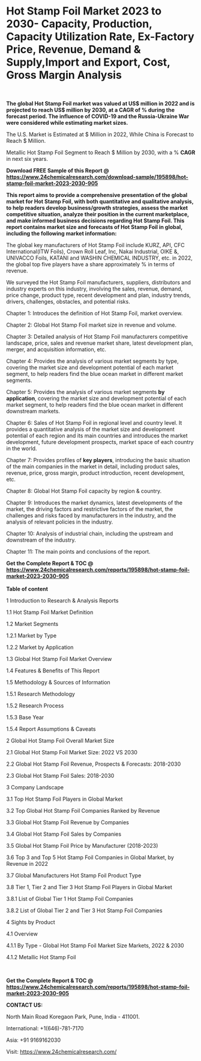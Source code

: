 <h1>Hot Stamp Foil Market 2023 to 2030- Capacity, Production, Capacity Utilization Rate, Ex-Factory Price, Revenue, Demand & Supply,Import and Export, Cost, Gross Margin Analysis</h1><br/><p><strong>The global Hot Stamp Foil market was valued at US$ million in 2022 and is projected to reach US$ million by 2030, at a <strong>CAGR</strong> of % during the forecast period. The influence of COVID-19 and the Russia-Ukraine War were considered while estimating market sizes.</strong></p><p>The U.S. Market is Estimated at $ Million in 2022, While China is Forecast to Reach $ Million.</p><p>Metallic Hot Stamp Foil Segment to Reach $ Million by 2030, with a % <strong>CAGR</strong> in next six years.</p><div><b>Download FREE Sample of this Report @ <a href="https://www.24chemicalresearch.com/download-sample/195898/hot-stamp-foil-market-2023-2030-905">https://www.24chemicalresearch.com/download-sample/195898/hot-stamp-foil-market-2023-2030-905</a></b></div><p><strong>This report aims to provide a comprehensive presentation of the global market for Hot Stamp Foil, with both quantitative and qualitative analysis, to help readers develop business/growth strategies, assess the market competitive situation, analyze their position in the current marketplace, and make informed business decisions regarding Hot Stamp Foil. This report contains market size and forecasts of Hot Stamp Foil in global, including the following market information:</strong></p><p>The global key manufacturers of Hot Stamp Foil include KURZ, API, CFC International(ITW Foils), Crown Roll Leaf, Inc, Nakai Industrial, OIKE &, UNIVACCO Foils, KATANI and WASHIN CHEMICAL INDUSTRY, etc. in 2022, the global top five players have a share approximately % in terms of revenue.</p><p>We surveyed the Hot Stamp Foil manufacturers, suppliers, distributors and industry experts on this industry, involving the sales, revenue, demand, price change, product type, recent development and plan, industry trends, drivers, challenges, obstacles, and potential risks.</p><p>Chapter 1: Introduces the definition of Hot Stamp Foil, market overview.</p><p>Chapter 2: Global Hot Stamp Foil market size in revenue and volume.</p><p>Chapter 3: Detailed analysis of Hot Stamp Foil manufacturers competitive landscape, price, sales and revenue market share, latest development plan, merger, and acquisition information, etc.</p><p>Chapter 4: Provides the analysis of various market segments by type, covering the market size and development potential of each market segment, to help readers find the blue ocean market in different market segments.</p><p>Chapter 5: Provides the analysis of various market segments <strong>by application</strong>, covering the market size and development potential of each market segment, to help readers find the blue ocean market in different downstream markets.</p><p>Chapter 6: Sales of Hot Stamp Foil in regional level and country level. It provides a quantitative analysis of the market size and development potential of each region and its main countries and introduces the market development, future development prospects, market space of each country in the world.</p><p>Chapter 7: Provides profiles of <strong>key players</strong>, introducing the basic situation of the main companies in the market in detail, including product sales, revenue, price, gross margin, product introduction, recent development, etc.</p><p>Chapter 8: Global Hot Stamp Foil capacity by region & country.</p><p>Chapter 9: Introduces the market dynamics, latest developments of the market, the driving factors and restrictive factors of the market, the challenges and risks faced by manufacturers in the industry, and the analysis of relevant policies in the industry.</p><p>Chapter 10: Analysis of industrial chain, including the upstream and downstream of the industry.</p><p>Chapter 11: The main points and conclusions of the report.</p><div><b>Get the Complete Report & TOC @ <a href="https://www.24chemicalresearch.com/reports/195898/hot-stamp-foil-market-2023-2030-905">https://www.24chemicalresearch.com/reports/195898/hot-stamp-foil-market-2023-2030-905</a></b></div><br><b>Table of content</b><p>1 Introduction to Research & Analysis Reports<br />
 
  1.1 Hot Stamp Foil Market Definition<br />
 
  1.2 Market Segments<br />
 
  1.2.1 Market by Type<br />
 
  1.2.2 Market by Application<br />
 
  1.3 Global Hot Stamp Foil Market Overview<br />
 
  1.4 Features & Benefits of This Report<br />
 
  1.5 Methodology & Sources of Information<br />
 
  1.5.1 Research Methodology<br />
 
  1.5.2 Research Process<br />
 
  1.5.3 Base Year<br />
 
  1.5.4 Report Assumptions & Caveats<br />
 
 2 Global Hot Stamp Foil Overall Market Size<br />
 
  2.1 Global Hot Stamp Foil Market Size: 2022 VS 2030<br />
 
  2.2 Global Hot Stamp Foil Revenue, Prospects & Forecasts: 2018-2030<br />
 
  2.3 Global Hot Stamp Foil Sales: 2018-2030<br />
 
 3 Company Landscape<br />
 
  3.1 Top Hot Stamp Foil Players in Global Market<br />
 
  3.2 Top Global Hot Stamp Foil Companies Ranked by Revenue<br />
 
  3.3 Global Hot Stamp Foil Revenue by Companies<br />
 
  3.4 Global Hot Stamp Foil Sales by Companies<br />
 
  3.5 Global Hot Stamp Foil Price by Manufacturer (2018-2023)<br />
 
  3.6 Top 3 and Top 5 Hot Stamp Foil Companies in Global Market, by Revenue in 2022<br />
 
  3.7 Global Manufacturers Hot Stamp Foil Product Type<br />
 
  3.8 Tier 1, Tier 2 and Tier 3 Hot Stamp Foil Players in Global Market<br />
 
  3.8.1 List of Global Tier 1 Hot Stamp Foil Companies<br />
 
  3.8.2 List of Global Tier 2 and Tier 3 Hot Stamp Foil Companies<br />
 
 4 Sights by Product<br />
 
  4.1 Overview<br />
 
  4.1.1 By Type - Global Hot Stamp Foil Market Size Markets, 2022 & 2030<br />
 
  4.1.2 Metallic Hot Stamp Foil<br />
 
  <br><div><b>Get the Complete Report & TOC @ <a href="https://www.24chemicalresearch.com/reports/195898/hot-stamp-foil-market-2023-2030-905">https://www.24chemicalresearch.com/reports/195898/hot-stamp-foil-market-2023-2030-905</a></b></div></p>
 
 <b>CONTACT US:</b><br>
 
 North Main Road Koregaon Park, Pune, India - 411001.<br/>
 
 International: +1(646)-781-7170<br/>
 
 Asia: +91 9169162030<br/>
 
 Visit: <a href="https://www.24chemicalresearch.com/">https://www.24chemicalresearch.com/</a>
 
 <br>